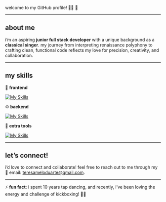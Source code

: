 

welcome to my GitHub profile! 👩‍💻 🌱 

---

## about me

i’m an aspiring **junior full stack developer** with a unique background as a **classical singer**. 
my journey from interpreting renaissance polyphony to crafting clean, functional code reflects my love for precision, creativity, and collaboration.

---

## my skills

🎨 **frontend**

[![My Skills](https://skillicons.dev/icons?i=javascript,css,html,bootstrap,jquery&theme=light)](https://skillicons.dev)



⚙️ **backend**

[![My Skills](https://skillicons.dev/icons?i=java,spring,mysql,hibernate,&theme=light)](https://skillicons.dev)



🚀 **extra tools**

[![My Skills](https://skillicons.dev/icons?i=maven,git,postmanidea&theme=light)](https://skillicons.dev)

---

## let’s connect!

i’d love to connect and collaborate! 
feel free to reach out to me through my 📧 email: teresameloduarte@gmail.com.


---

⚡ **fun fact**: i spent 10 years tap dancing, and recently, i’ve been loving the energy and challenge of kickboxing! 🥊💃 
